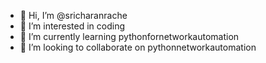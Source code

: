 - 👋 Hi, I’m @sricharanrache
- 👀 I’m interested in coding
- 🌱 I’m currently learning pythonfornetworkautomation
- 💞️ I’m looking to collaborate on pythonnetworkautomation

<!---
sricharanrache/sricharanrache is a ✨ special ✨ repository because its `README.md` (this file) appears on your GitHub profile.
You can click the Preview link to take a look at your changes.
--->
